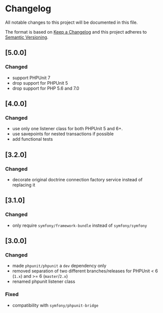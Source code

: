 # Changelog
All notable changes to this project will be documented in this file.

The format is based on [Keep a Changelog](http://keepachangelog.com/en/1.0.0/)
and this project adheres to [Semantic Versioning](http://semver.org/spec/v2.0.0.html).

## [5.0.0]
### Changed
- support PHPUnit 7
- drop support for PHPUnit 5
- drop support for PHP 5.6 and 7.0


## [4.0.0]
### Changed
- use only one listener class for both PHPUnit 5 and 6+.
- use savepoints for nested transactions if possible
- add functional tests


## [3.2.0]
### Changed
- decorate original doctrine connection factory service instead of replacing it
  

## [3.1.0]
### Changed
- only require `symfony/framework-bundle` instead of `symfony/symfony`


## [3.0.0]
### Changed
- made `phpunit/phpunit` a `dev` dependency only
- removed separation of two different branches/releases for PHPUnit < 6 (`1.x`) and >= 6 (`master`/`2.x`)
- renamed phpunit listener class

### Fixed
- compatibility with `symfony/phpunit-bridge` 

